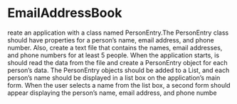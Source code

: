 # EmailAddressBook

reate an application with a class named PersonEntry.The PersonEntry class should have properties for a person’s name, email address, and phone number. Also, create a text file that contains the names, email addresses, and phone numbers for at least 5 people. When the application starts, is should read the data from the file and create a PersonEntry object for each person’s data. The PersonEntry objects should be added to a List, and each person’s name should be displayed in a list box on the application’s main form. When the user selects a name from the list box, a second form should appear displaying the person’s name, email address, and phone numbe
